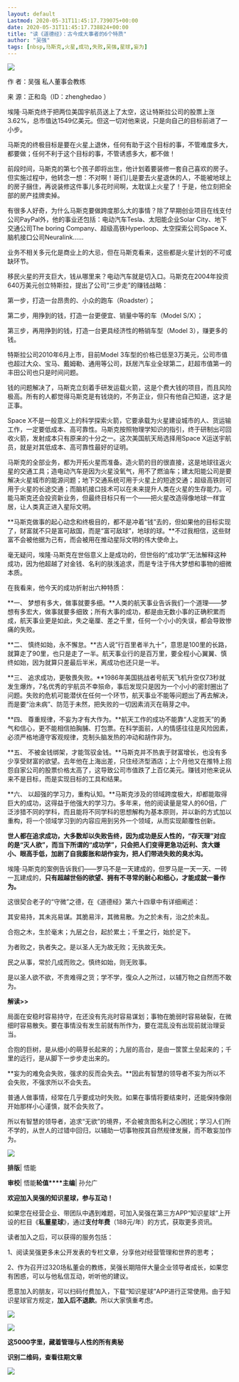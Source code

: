 ```yaml
---
layout: default
Lastmod: 2020-05-31T11:45:17.739075+00:00
date: 2020-05-31T11:45:17.738824+00:00
title: "读《道德经》：古今成大事者的6个特质"
author: "吴强"
tags: [nbsp,马斯克,火星,成功,失败,吴强,星球,妄为]
---
```


![](https://images.weserv.nl/?url=https%3A//mmbiz.qpic.cn/mmbiz_png/Ftnt4m7Mlgjs3ZWuLu8MGWy0ajpgb9AFbksFLH1YLj2ead4TbbIqDnjol2VHRX09nYw6Qo1ddJGOicf7eI7TCnw/640%3Fwx_fmt%3Djpeg)  

作 者：吴强 私人董事会教练

来 源：正和岛（ID：zhenghedao ）

埃隆·马斯克终于把两位美国宇航员送上了太空，这让特斯拉公司的股票上涨3.62%，总市值达1549亿美元。但这一切对他来说，只是向自己的目标前进了一小步。

马斯克的终极目标是要在火星上退休，任何有助于这个目标的事，不管难度多大，都要做；任何不利于这个目标的事，不管诱惑多大，都不做！

前段时间，马斯克的第七个孩子即将出生，他计划着要装修一套自己喜欢的房子。但实施过程中，他转念一想：不对啊！哥们儿是要去火星退休的人，不能被地球上的房子捆住，再说装修这件事儿多花时间啊，太耽误上火星了！于是，他立刻把全部的房产挂牌卖掉。

有很多人好奇，为什么马斯克要做跨度那么大的事情？除了早期创业项目在线支付公司PayPal外，他的事业还包括：电动汽车Tesla、太阳能企业Solar City、地下交通公司The boring Company、超级高铁Hyperloop、太空探索公司Space X、脑机接口公司Neuralink……

业务不相关多元化是商业上的大忌，但在马斯克看来，这些都是火星计划的不可或缺环节。

移民火星的开支巨大，钱从哪里来？电动汽车就是切入口。马斯克在2004年投资640万美元创立特斯拉，提出了公司“三步走”的赚钱战略：

第一步，打造一台昂贵的、小众的跑车（Roadster）；

第二步，用挣到的钱，打造一台更便宜、销量中等的车（Model S/X）；

第三步，再用挣到的钱，打造一台更具经济性的畅销车型（Model 3），赚更多的钱。

特斯拉公司2010年6月上市，目前Model 3车型的价格已低至3万美元，公司市值也超过大众、宝马、戴姆勒、通用等公司，跃居汽车业全球第二，赶超市值第一的丰田公司也只是时间问题。

钱的问题解决了，马斯克立刻着手研发运载火箭，这是个费大钱的项目，而且风险极高。所有的人都觉得马斯克是有钱烧的，不务正业，但只有他自己知道，这才是正事。

Space X不是一般意义上的科学探索火箭，它要承载为火星建设城市的人、货运输工作，一定要低成本、高可靠性。马斯克按照物理学知识的指引，终于研制出可回收火箭，发射成本只有原来的十分之一。这次美国航天局选择用Space X运送宇航员，就是对其低成本、高可靠性最好的证明。

马斯克的全部业务，都为开拓火星而准备。造火箭的目的很直接，这是地球往返火星的交通工具；造电动汽车是因为火星没氧气，用不了燃油车；建太阳能公司是要解决火星城市的能源问题；地下交通系统可用于火星上的短途交通；超级高铁则可用于火星的长途交通；而脑机接口技术可以在未来提升人类在火星的生存能力。可能马斯克还会投资新业务，但最终目标只有一个——把火星改造得像地球一样宜居，让人类真正进入星际文明。

**马斯克做事的起心动念和终极目的，都不是冲着“钱”去的，但如果他的目标实现了，财富就不只是富可敌国，而是“富可敌球”，地球的球。**不过我相信，这些财富不会被他据为己有，而会被用在推动星际文明的伟大使命上。

毫无疑问，埃隆·马斯克在世俗意义上是成功的，但世俗的“成功学”无法解释这种成功，因为他超越了对金钱、名利的肤浅追求，而是专注于伟大梦想和事物的细微本质。

在我看来，他今天的成功折射出六种特质：

**一、 梦想有多大，做事就要多细。**人类的航天事业告诉我们一个道理——梦想有多宏大，做事就要多细致；所有大事的成功，都是由无数小事的正确积累而成，航天事业更是如此，失之毫厘、差之千里，任何一个小小的失误，都会导致惨痛的失败。

**二、 慎终如始，永不懈怠。**古人说“行百里者半九十”，意思是100里的长路，就算走了90里，也只是走了一半。航天事业行的是百万里，要全程小心翼翼、慎终如始，因为就算只差最后半米，离成功也还只是一半。

**三、 追求成功，更敬畏失败。**1986年美国挑战者号航天飞机升空仅73秒就发生爆炸，7名优秀的宇航员不幸殒命，事后发现只是因为一个小小的密封圈出了问题。失败的危机可能潜伏在任何一个环节，航天事业不能等问题出了再去解决，而是要“治未病”、防范于未然，把失败的一切因素消灭在萌芽之中。

**四、 尊重规律，不妄为才有大作为。**航天工作的成功不能靠“人定胜天”的勇气和信心，更不能相信拍胸脯、打包票。在科学面前，人的情感往往是风险因素，必须严格地遵守客观规律，克制头脑发热的冲动和胡作非为。

**五、 不被金钱绑架，才能驾驭金钱。**马斯克并不热衷于财富增长，也没有多少享受财富的欲望。去年他在上海出差，只住经济型酒店；上个月他又在推特上抱怨自家公司的股票价格太高了，这导致公司市值跌了上百亿美元。赚钱对他来说从来不是目标，而是实现目标的工具和结果。

**六、 以超强的学习力，重构认知。**马斯克涉及的领域跨度极大，却都能取得巨大的成功，这得益于他强大的学习力。多年来，他的阅读量是常人的60倍，广泛涉猎不同的学科，而且能将不同学科的思想解构为基本原则，并以新的方式加以重构，将一个领域学习到的内容应用到另外一个领域，从而实现颠覆性创新。

**世人都在追求成功，大多数却以失败告终，因为成功是反人性的，“存天理”对应的是“灭人欲”，而当下所谓的“成功学”，只会把人们变得更急功近利、贪大嫌小、眼高手低，加剧了自我膨胀和胡作妄为，把人们带进失败的臭水沟。**

埃隆·马斯克的案例告诉我们——罗马不是一天建成的，但罗马是一天一天、一砖一瓦建成的，**只有超越世俗的欲望、拥有不寻常的耐心和细心，才能成就一番作为。**

这很契合老子的“守微”之德，在《道德经》第六十四章中有详细阐述：

其安易持，其未兆易谋。其脆易泮，其微易散。为之於未有，治之於未乱。

合抱之木，生於毫末；九层之台，起於累土；千里之行，始於足下。

为者败之，执者失之。是以圣人无为故无败；无执故无失。

民之从事，常於几成而败之。慎终如始，则无败事。

是以圣人欲不欲，不贵难得之货；学不学，復众人之所过，以辅万物之自然而不敢为。

**解读>>**

局面在安稳时容易持守，在还没有先兆时容易谋划；事物在脆弱时容易破裂，在微细时容易散失。要在事情没有发生前就有所作为，要在混乱没有出现前就治理妥当。

合抱的巨树，是从细小的萌芽长起来的；九层的高台，是由一筐筐土垒起来的；千里的远行，是从脚下一步步走出来的。

**妄为的难免会失败，强求的反而会失去。**因此有智慧的领导者不妄为所以不会失败，不强求所以不会失去。

普通人做事情，经常在几乎要成功时失败。如果在事情将要结束时，还能保持像刚开始那样小心谨慎，就不会失败了。

所以有智慧的领导者，追求“无欲”的境界，不会被贪图名利之心困扰；学习人们所不学的，从世人的过错中回归，以辅助一切事物按其自然规律发展，而不敢妄加作为。

![](https://images.weserv.nl/?url=https%3A//mmbiz.qpic.cn/mmbiz_gif/QPoHLvSoKOLOzvd7W10vIlicDawnI37iccPlaDiaZbesZcwIAHdrT9ibEsSE48KEGdoUtic51bZMhAUGVhH4AUL19eQ/640%3Fwx_fmt%3Dgif)

**排版**| 悟能

**审校**| 悟能**轮值****主编**| 孙允广

**欢迎加入吴强的知识星球，参与互动！**

如果您在经营企业、带团队中遇到难题，可加入吴强在第三方APP“知识星球”上开设的栏目《**私董星球**》，通过**支付年费**（188元/年）的方式，获取更多资讯。

读者加入之后，可以获得的服务包括：

1、阅读吴强更多未公开发表的专栏文章，分享他对经营管理和世界的思考；

2、作为召开过320场私董会的教练，吴强长期陪伴大量企业领导者成长，如果您有困惑，可以与他私信互动，听听他的建议。

愿意加入的朋友，可以扫码付费加入，下载“知识星球”APP进行正常使用。由于知识星球官方规定，**加入后不退款**。所以大家慎重考虑。

![](https://images.weserv.nl/?url=https%3A//mmbiz.qpic.cn/mmbiz_jpg/Ftnt4m7MlgjQ8zlLbE5wRYbgmmYEiaezKe6t9bpbicKTNB2AgOGDrnQ24iaZZ4tR2FSXJnCjq2gFh4F3EyvbB09MA/640%3Fwx_fmt%3Djpeg)

![](https://images.weserv.nl/?url=https%3A//mmbiz.qpic.cn/mmbiz_png/Ftnt4m7MlghnQZVTgziahDuNCEluxiaepqBqicuO23oEd2YwN1uuvZadCfdg3Ws9HXyJJBMpLxXmJN0MCauKxVhtA/640%3Fwx_fmt%3Dpng)

**这5000字里，藏着管理与人性的所有奥秘**

**识别二维码，查看往期文章**

![](https://images.weserv.nl/?url=https%3A//mmbiz.qpic.cn/mmbiz_png/Ftnt4m7Mlgjs3ZWuLu8MGWy0ajpgb9AFPzXaVMny9a1fcicZXetFkux5hfCXJZhib3iaJ7rcYuuDkP9yHcJWEQyrA/640%3Fwx_fmt%3Djpeg)

